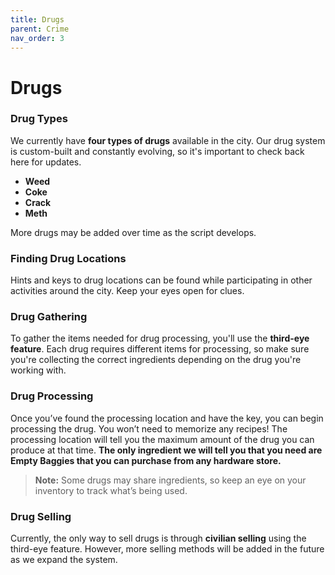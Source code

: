 ```yaml
---
title: Drugs
parent: Crime
nav_order: 3
---
```


# Drugs

### Drug Types

We currently have **four types of drugs** available in the city. Our drug system is custom-built and constantly evolving, so it's important to check back here for updates.

- **Weed**
- **Coke**
- **Crack**
- **Meth**

More drugs may be added over time as the script develops.

### Finding Drug Locations

Hints and keys to drug locations can be found while participating in other activities around the city. Keep your eyes open for clues.

### Drug Gathering

To gather the items needed for drug processing, you'll use the **third-eye feature**. Each drug requires different items for processing, so make sure you're collecting the correct ingredients depending on the drug you're working with.

### Drug Processing

Once you’ve found the processing location and have the key, you can begin processing the drug. You won’t need to memorize any recipes! The processing location will tell you the maximum amount of the drug you can produce at that time. **The only ingredient we will tell you that you need are Empty Baggies that you can purchase from any hardware store.**

> **Note:** Some drugs may share ingredients, so keep an eye on your inventory to track what’s being used.

### Drug Selling

Currently, the only way to sell drugs is through **civilian selling** using the third-eye feature. However, more selling methods will be added in the future as we expand the system.

